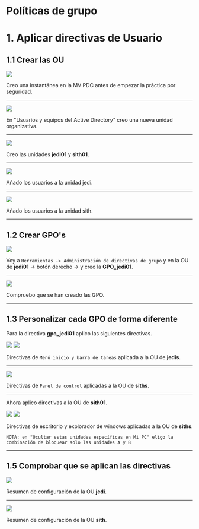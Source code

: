# Políticas de grupo

# 1. Aplicar directivas de Usuario

## 1.1 Crear las OU

![](img/01.png)

Creo una instantánea en la MV PDC antes de empezar la práctica por seguridad.

---

![](img/02.png)

En "Usuarios y equipos del Active Directory" creo una nueva unidad organizativa.

---

![](img/03.png)

Creo las unidades **jedi01** y **sith01**.

---

![](img/04.png)

Añado los usuarios a la unidad jedi.

---

![](img/05.png)

Añado los usuarios a la unidad sith.

---

## 1.2 Crear GPO's

![](img/06.png)

Voy a `Herramientas -> Administración de directivas de grupo` y en la OU de **jedi01** -> botón derecho -> y creo la **GPO_jedi01**.

---

![](img/07.png)

Compruebo que se han creado las GPO.

---

## 1.3 Personalizar cada GPO de forma diferente

Para la directiva **gpo_jedi01** aplico las siguientes directivas.

![](img/08.png) ![](img/09.png)

Directivas de `Menú inicio y barra de tareas` aplicada a la OU de **jedis**.

---

![](img/10.png)

Directivas de `Panel de control` aplicadas a la OU de **siths**.

---

Ahora aplico directivas a la OU de **sith01**.

![](img/11.png) ![](img/12.png)

Directivas de escritorio y explorador de windows aplicadas a la OU de **siths**.

`NOTA: en "Ocultar estas unidades específicas en Mi PC" eligo la combinación de bloquear solo las unidades A y B`

---

## 1.5 Comprobar que se aplican las directivas

![](img/13.png)

Resumen de configuración de la OU **jedi**.

---

![](img/14.png)

Resumen de configuración de la OU **sith**.